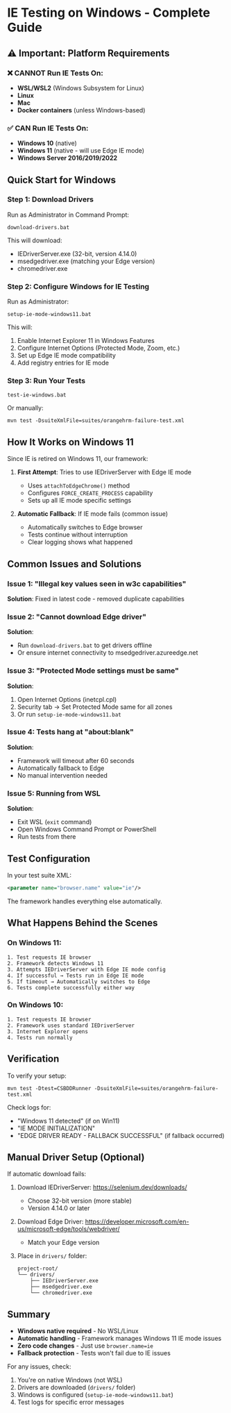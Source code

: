 # IE Testing on Windows - Complete Guide

## ⚠️ Important: Platform Requirements

### ❌ CANNOT Run IE Tests On:
- **WSL/WSL2** (Windows Subsystem for Linux)
- **Linux**
- **Mac**
- **Docker containers** (unless Windows-based)

### ✅ CAN Run IE Tests On:
- **Windows 10** (native)
- **Windows 11** (native - will use Edge IE mode)
- **Windows Server 2016/2019/2022**

## Quick Start for Windows

### Step 1: Download Drivers
Run as Administrator in Command Prompt:
```batch
download-drivers.bat
```

This will download:
- IEDriverServer.exe (32-bit, version 4.14.0)
- msedgedriver.exe (matching your Edge version)
- chromedriver.exe

### Step 2: Configure Windows for IE Testing

Run as Administrator:
```batch
setup-ie-mode-windows11.bat
```

This will:
1. Enable Internet Explorer 11 in Windows Features
2. Configure Internet Options (Protected Mode, Zoom, etc.)
3. Set up Edge IE mode compatibility
4. Add registry entries for IE mode

### Step 3: Run Your Tests

```batch
test-ie-windows.bat
```

Or manually:
```batch
mvn test -DsuiteXmlFile=suites/orangehrm-failure-test.xml
```

## How It Works on Windows 11

Since IE is retired on Windows 11, our framework:

1. **First Attempt**: Tries to use IEDriverServer with Edge IE mode
   - Uses `attachToEdgeChrome()` method
   - Configures `FORCE_CREATE_PROCESS` capability
   - Sets up all IE mode specific settings

2. **Automatic Fallback**: If IE mode fails (common issue)
   - Automatically switches to Edge browser
   - Tests continue without interruption
   - Clear logging shows what happened

## Common Issues and Solutions

### Issue 1: "Illegal key values seen in w3c capabilities"
**Solution**: Fixed in latest code - removed duplicate capabilities

### Issue 2: "Cannot download Edge driver" 
**Solution**: 
- Run `download-drivers.bat` to get drivers offline
- Or ensure internet connectivity to msedgedriver.azureedge.net

### Issue 3: "Protected Mode settings must be same"
**Solution**: 
1. Open Internet Options (inetcpl.cpl)
2. Security tab → Set Protected Mode same for all zones
3. Or run `setup-ie-mode-windows11.bat`

### Issue 4: Tests hang at "about:blank"
**Solution**: 
- Framework will timeout after 60 seconds
- Automatically fallback to Edge
- No manual intervention needed

### Issue 5: Running from WSL
**Solution**: 
- Exit WSL (`exit` command)
- Open Windows Command Prompt or PowerShell
- Run tests from there

## Test Configuration

In your test suite XML:
```xml
<parameter name="browser.name" value="ie"/>
```

The framework handles everything else automatically.

## What Happens Behind the Scenes

### On Windows 11:
```
1. Test requests IE browser
2. Framework detects Windows 11
3. Attempts IEDriverServer with Edge IE mode config
4. If successful → Tests run in Edge IE mode
5. If timeout → Automatically switches to Edge
6. Tests complete successfully either way
```

### On Windows 10:
```
1. Test requests IE browser
2. Framework uses standard IEDriverServer
3. Internet Explorer opens
4. Tests run normally
```

## Verification

To verify your setup:
```batch
mvn test -Dtest=CSBDDRunner -DsuiteXmlFile=suites/orangehrm-failure-test.xml
```

Check logs for:
- "Windows 11 detected" (if on Win11)
- "IE MODE INITIALIZATION" 
- "EDGE DRIVER READY - FALLBACK SUCCESSFUL" (if fallback occurred)

## Manual Driver Setup (Optional)

If automatic download fails:

1. Download IEDriverServer: https://selenium.dev/downloads/
   - Choose 32-bit version (more stable)
   - Version 4.14.0 or later

2. Download Edge Driver: https://developer.microsoft.com/en-us/microsoft-edge/tools/webdriver/
   - Match your Edge version

3. Place in `drivers/` folder:
   ```
   project-root/
   └── drivers/
       ├── IEDriverServer.exe
       ├── msedgedriver.exe
       └── chromedriver.exe
   ```

## Summary

- **Windows native required** - No WSL/Linux
- **Automatic handling** - Framework manages Windows 11 IE mode issues
- **Zero code changes** - Just use `browser.name=ie`
- **Fallback protection** - Tests won't fail due to IE issues

For any issues, check:
1. You're on native Windows (not WSL)
2. Drivers are downloaded (`drivers/` folder)
3. Windows is configured (`setup-ie-mode-windows11.bat`)
4. Test logs for specific error messages